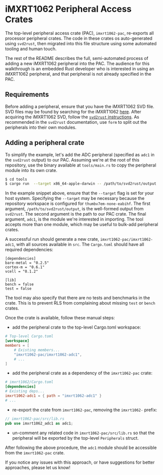 # iMXRT1062 Peripheral Access Crates

The top-level peripheral access crate (PAC), `imxrt1062-pac`, re-exports all processor peripheral crates. The code in these crates os auto-generated using `svd2rust`, then migrated into this file structure using some automated tooling and human touch.

The rest of the README describes the full, semi-automated process of adding a new iMXRT1062 peripheral into the PAC. The audience for this walkthrough is an embedded Rust developer who is interested in using an iMXRT1062 peripheral, and that peripheral is not already specified in the PAC.

## Requirements

Before adding a peripheral, ensure that you have the iMXRT1062 SVD file. SVD files may be found by searching for the iMXRT1062 [here](https://developer.arm.com/tools-and-software/embedded/cmsis). After acquiring the iMXRT1062 SVD, follow the [`svd2rust` instructions](https://docs.rs/svd2rust/0.16.1/svd2rust/). As recommended in the `svd2rust` documentation, use `form` to split out the peripherals into their own modules.

## Adding a peripheral crate

To simplify the example, let's add the ADC peripheral (specified as `adc1` in the `svd2rust` output) to our PAC. Assuming we're at the root of this repository, use the binary available at `tools/main.rs` to copy the peripheral module into its own crate.

```bash
$ cd tools
$ cargo run  --target x86_64-apple-darwin -- /path/to/svd2rust/output ../imxrt1062-pac adc1
```

In the example snippet above, ensure that the `--target` flag is set for your host system. Specifying the `--target` may be necessary because the repository workspace is configured for `thumbv7em-none-eabihf`. The first argument, `/path/to/svd2rust/output`, is the well-formed output from `svd2rust`. The second argument is the path to our PAC crate. The final argument, `adc1`, is the module we're interested in importing. The tool accepts more than one module, which may be useful to bulk-add peripheral crates.

A successful run should generate a new crate, `imxrt1062-pac/imxrt1062-adc1`, with all sources available in `src`. The `Cargo.toml` should have all required dependencies:

```
[dependencies]
bare-metal = "0.2.5"
cortex-m = "0.6.1"
vcell = "0.1.2"

[lib]
bench = false
test = false
```

The tool may also specify that there are no tests and benchmarks in the crate. This is to prevent RLS from complaining about missing `test` or `bench` crates.

Once the crate is available, follow these manual steps:

- add the peripheral crate to the top-level Cargo.toml workspace:

```toml
# Top-level Cargo.toml
[workspace]
members = [
    # Existing members...
    "imxrt1062-pac/imxrt1062-adc1",
    # ...
]
```

- add the peripheral crate as a dependency of the `imxrt1062-pac` crate:

```toml
# imxrt1062/Cargo.toml
[dependencies]
# Existing deps...
imxrt1062-adc1 = { path = "imxrt1062-adc1" }
# ...
```

- re-export the crate from `imxrt1062-pac`, removing the `imxrt1062-` prefix:

```rust
// imxrt1062-pac/src/lib.rs
pub use imxrt1062_adc1 as adc1;
```

- un-comment any related code in `imxrt1062-pac/src/lib.rs` so that the peripheral will be exported by the top-level `Peripherals` struct.

After following the above procedure, the `adc1` module should be accessible from the `imxrt1062-pac` crate.

If you notice any issues with this approach, or have suggestions for better approaches, please let us know!